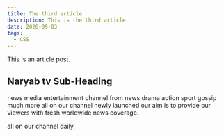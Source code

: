 ```yaml
---
title: The third article
description: This is the third article.
date: 2020-09-03
tags:
  - CSS
---
```

This is an article post.

## Naryab tv Sub-Heading

news media entertainment channel from news drama action sport gossip much more all on our channel newly launched our aim is to provide our viewers with fresh worldwide news coverage.

all on our channel daily.
